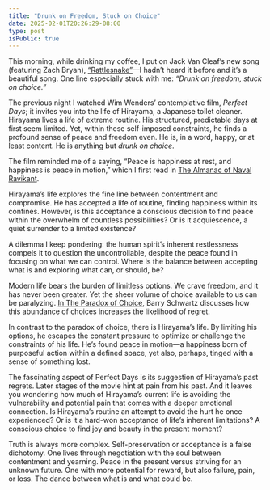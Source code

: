 ```yaml
---
title: "Drunk on Freedom, Stuck on Choice"
date: 2025-02-01T20:26:29-08:00
type: post
isPublic: true
---
```

This morning, while drinking my coffee, I put on Jack Van Cleaf’s new song (featuring Zach Bryan), [“Rattlesnake”](https://song.link/i/1790934903)—I hadn’t heard it before and it’s a beautiful song. One line especially stuck with me: *“Drunk on freedom, stuck on choice.”*

The previous night I watched Wim Wenders’ contemplative film, *Perfect Days*; it invites you into the life of Hirayama, a Japanese toilet cleaner. Hirayama lives a life of extreme routine. His structured, predictable days at first seem limited. Yet, within these self-imposed constraints, he finds a profound sense of peace and freedom even. He is, in a word, happy, or at least content. He is anything but *drunk on choice*.

The film reminded me of a saying, “Peace is happiness at rest, and happiness is peace in motion,” which I first read in [The Almanac of Naval Ravikant](https://bookshop.org/p/books/the-almanack-of-naval-ravikant-a-guide-to-wealth-and-happiness-eric-jorgenson/15685803?gad_source=1&gbraid=0AAAAACfld40Hj-sizcdf4KoT5uujzjgYi&gclid=CjwKCAiAiOa9BhBqEiwABCdG84wknzcInJUtsoEZj2WUXbht-OX_6-EbqgdZcEh-wIa6C0bkl2-htBoC2joQAvD_BwE).

Hirayama’s life explores the fine line between contentment and compromise. He has accepted a life of routine, finding happiness within its confines. However, is this acceptance a conscious decision to find peace within the overwhelm of countless possibilities? Or is it acquiescence, a quiet surrender to a limited existence?

A dilemma I keep pondering: the human spirit’s inherent restlessness compels it to question the uncontrollable, despite the peace found in focusing on what we can control. Where is the balance between accepting what is and exploring what can, or should, be?

Modern life bears the burden of limitless options. We crave freedom, and it has never been greater. Yet the sheer volume of choice available to us can be paralyzing. [In The Paradox of Choice](https://bookshop.org/p/books/the-paradox-of-choice-why-more-is-less-barry-schwartz/6437568?ean=9780062449924&next=t&next=t), Barry Schwartz discusses how this abundance of choices increases the likelihood of regret.

In contrast to the paradox of choice, there is Hirayama’s life. By limiting his options, he escapes the constant pressure to optimize or challenge the constraints of his life. He’s found peace in motion—a happiness born of purposeful action within a defined space, yet also, perhaps, tinged with a sense of something lost.

The fascinating aspect of Perfect Days is its suggestion of Hirayama’s past regrets. Later stages of the movie hint at pain from his past. And it leaves you wondering how much of Hirayama’s current life is avoiding the vulnerability and potential pain that comes with a deeper emotional connection. Is Hirayama’s routine an attempt to avoid the hurt he once experienced? Or is it a hard-won acceptance of life’s inherent limitations? A conscious choice to find joy and beauty in the present moment?

Truth is always more complex. Self-preservation or acceptance is a false dichotomy. One lives through negotiation with the soul between contentment and yearning. Peace in the present versus striving for an unknown future. One with more potential for reward, but also failure, pain, or loss. The dance between what is and what could be.
